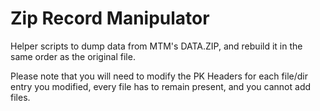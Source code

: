 # Zip Record Manipulator

Helper scripts to dump data from MTM's DATA.ZIP, and rebuild it in the same order as the original file.

Please note that you will need to modify the PK Headers for each file/dir entry you modified, every file has to remain present, and you cannot add files.